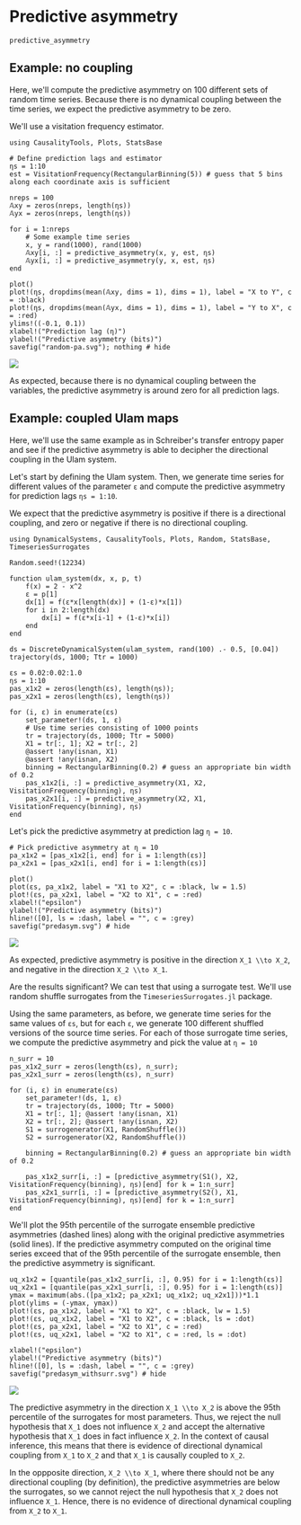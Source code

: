 # Predictive asymmetry

```@docs
predictive_asymmetry
```

## Example: no coupling

Here, we'll compute the predictive asymmetry on 100 different sets of random time series. Because there is no
dynamical coupling between the time series, we expect the predictive asymmetry to be zero.

We'll use a visitation frequency estimator.

```@example predictiveasymmetry
using CausalityTools, Plots, StatsBase

# Define prediction lags and estimator
ηs = 1:10
est = VisitationFrequency(RectangularBinning(5)) # guess that 5 bins along each coordinate axis is sufficient

nreps = 100
𝔸xy = zeros(nreps, length(ηs))
𝔸yx = zeros(nreps, length(ηs))

for i = 1:nreps
    # Some example time series
    x, y = rand(1000), rand(1000)
    𝔸xy[i, :] = predictive_asymmetry(x, y, est, ηs) 
    𝔸yx[i, :] = predictive_asymmetry(y, x, est, ηs) 
end

plot()
plot!(ηs, dropdims(mean(𝔸xy, dims = 1), dims = 1), label = "X to Y", c = :black)
plot!(ηs, dropdims(mean(𝔸yx, dims = 1), dims = 1), label = "Y to X", c = :red)
ylims!((-0.1, 0.1))
xlabel!("Prediction lag (η)")
ylabel!("Predictive asymmetry (bits)")
savefig("random-pa.svg"); nothing # hide
```

![](random-pa.svg)

As expected, because there is no dynamical coupling between the variables, the predictive asymmetry is around zero for all prediction lags.

## Example: coupled Ulam maps

Here, we'll use the same example as in Schreiber's transfer entropy paper and see if the predictive asymmetry 
is able to decipher the directional coupling in the Ulam system.

Let's start by defining the Ulam system. Then, we generate time series for different values of the 
parameter `ε` and compute the predictive asymmetry for prediction lags `ηs = 1:10`.

We expect that the predictive asymmetry is positive if there is a directional coupling, and zero or negative 
if there is no directional coupling.

```@example predasym_ulam
using DynamicalSystems, CausalityTools, Plots, Random, StatsBase, TimeseriesSurrogates

Random.seed!(12234)

function ulam_system(dx, x, p, t)
    f(x) = 2 - x^2
    ε = p[1]
    dx[1] = f(ε*x[length(dx)] + (1-ε)*x[1])
    for i in 2:length(dx)
        dx[i] = f(ε*x[i-1] + (1-ε)*x[i])
    end
end

ds = DiscreteDynamicalSystem(ulam_system, rand(100) .- 0.5, [0.04])
trajectory(ds, 1000; Ttr = 1000)

εs = 0.02:0.02:1.0
ηs = 1:10
pas_x1x2 = zeros(length(εs), length(ηs)); 
pas_x2x1 = zeros(length(εs), length(ηs))

for (i, ε) in enumerate(εs)
    set_parameter!(ds, 1, ε)
    # Use time series consisting of 1000 points
    tr = trajectory(ds, 1000; Ttr = 5000)
    X1 = tr[:, 1]; X2 = tr[:, 2]
    @assert !any(isnan, X1)
    @assert !any(isnan, X2)
    binning = RectangularBinning(0.2) # guess an appropriate bin width of 0.2
    pas_x1x2[i, :] = predictive_asymmetry(X1, X2, VisitationFrequency(binning), ηs)
    pas_x2x1[i, :] = predictive_asymmetry(X2, X1, VisitationFrequency(binning), ηs)
end
```

Let's pick the predictive asymmetry at prediction lag `η = 10`. 

```@example predasym_ulam
# Pick predictive asymmetry at η = 10
pa_x1x2 = [pas_x1x2[i, end] for i = 1:length(εs)]
pa_x2x1 = [pas_x2x1[i, end] for i = 1:length(εs)]

plot()
plot(εs, pa_x1x2, label = "X1 to X2", c = :black, lw = 1.5)
plot!(εs, pa_x2x1, label = "X2 to X1", c = :red)
xlabel!("epsilon")
ylabel!("Predictive asymmetry (bits)")
hline!([0], ls = :dash, label = "", c = :grey)
savefig("predasym.svg") # hide
```

![](predasym.svg)

As expected, predictive asymmetry is positive in the direction ``X_1 \\to X_2``, and 
negative in the direction ``X_2 \\to X_1``.

Are the results significant? We can test that using a surrogate test. We'll use random
shuffle surrogates from the `TimeseriesSurrogates.jl` package. 

Using the same parameters, as before, we generate time series for the same values of 
`εs`, but for each `ε`, we generate 100 different shuffled versions of the source time 
series. For each of those surrogate time series, we compute the predictive asymmetry
and pick the value at `η = 10`

```@example predasym_ulam
n_surr = 10
pas_x1x2_surr = zeros(length(εs), n_surr); 
pas_x2x1_surr = zeros(length(εs), n_surr)

for (i, ε) in enumerate(εs)
    set_parameter!(ds, 1, ε)
    tr = trajectory(ds, 1000; Ttr = 5000)
    X1 = tr[:, 1]; @assert !any(isnan, X1)
    X2 = tr[:, 2]; @assert !any(isnan, X2)
    S1 = surrogenerator(X1, RandomShuffle())
    S2 = surrogenerator(X2, RandomShuffle())

    binning = RectangularBinning(0.2) # guess an appropriate bin width of 0.2

    pas_x1x2_surr[i, :] = [predictive_asymmetry(S1(), X2, VisitationFrequency(binning), ηs)[end] for k = 1:n_surr]
    pas_x2x1_surr[i, :] = [predictive_asymmetry(S2(), X1, VisitationFrequency(binning), ηs)[end] for k = 1:n_surr]
end
```

We'll plot the 95th percentile of the surrogate ensemble predictive asymmetries (dashed lines) along with the original
predictive asymmetries (solid lines). If the predictive asymmetry computed on the original time series exceed that of the 95th percentile of the surrogate ensemble, then the predictive asymmetry is significant.

```@example predasym_ulam
uq_x1x2 = [quantile(pas_x1x2_surr[i, :], 0.95) for i = 1:length(εs)]
uq_x2x1 = [quantile(pas_x2x1_surr[i, :], 0.95) for i = 1:length(εs)]
ymax = maximum(abs.([pa_x1x2; pa_x2x1; uq_x1x2; uq_x2x1]))*1.1
plot(ylims = (-ymax, ymax))
plot!(εs, pa_x1x2, label = "X1 to X2", c = :black, lw = 1.5)
plot!(εs, uq_x1x2, label = "X1 to X2", c = :black, ls = :dot)
plot!(εs, pa_x2x1, label = "X2 to X1", c = :red)
plot!(εs, uq_x2x1, label = "X2 to X1", c = :red, ls = :dot)

xlabel!("epsilon")
ylabel!("Predictive asymmetry (bits)")
hline!([0], ls = :dash, label = "", c = :grey)
savefig("predasym_withsurr.svg") # hide
```

![](predasym_withsurr.svg)

The predictive asymmetry in the direction ``X_1 \\to X_2`` is above the 95th percentile of the surrogates for most parameters. Thus, we reject the null hypothesis that ``X_1`` does not influence ``X_2`` and accept the alternative hypothesis that ``X_1`` does in fact influence ``X_2``. In the context of causal inference, this means that there is evidence of directional dynamical coupling from ``X_1`` to ``X_2`` and that ``X_1`` is causally coupled to ``X_2``. 

In the oppposite direction, ``X_2 \\to X_1``, where there should not be any directional coupling (by definition), the predictive asymmetries are below the surrogates, so we cannot reject the null hypothesis that ``X_2`` does not influence ``X_1``. Hence, there is no evidence of directional dynamical coupling from ``X_2`` to  ``X_1``.